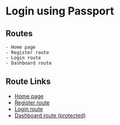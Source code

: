 # Login using Passport

## Routes

    - Home page
    - Register route
    - Login route
    - Dashboard route

## Route Links

- [Home page](http://localhost:5000)
- [Register route](http://localhost:5000/users/register)
- [Login route](http://localhost:5000/users/login)
- [Dashboard route (protected)](http://localhost:5000/dashboard)
